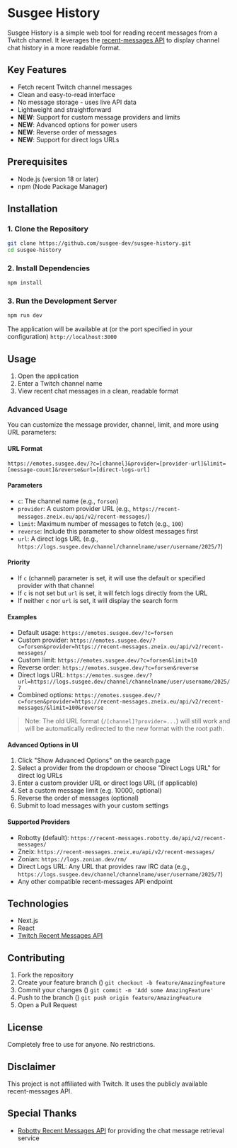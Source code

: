 # Susgee History

Susgee History is a simple web tool for reading recent messages from a Twitch channel. It leverages
the [recent-messages API](https://recent-messages.robotty.de/api) to display channel chat history in a more readable
format.

## Key Features

- Fetch recent Twitch channel messages
- Clean and easy-to-read interface
- No message storage - uses live API data
- Lightweight and straightforward
- **NEW**: Support for custom message providers and limits
- **NEW**: Advanced options for power users
- **NEW**: Reverse order of messages
- **NEW**: Support for direct logs URLs

## Prerequisites

- Node.js (version 18 or later)
- npm (Node Package Manager)

## Installation

### 1. Clone the Repository

``` bash
git clone https://github.com/susgee-dev/susgee-history.git
cd susgee-history
```

### 2. Install Dependencies

``` bash
npm install
```

### 3. Run the Development Server

``` bash
npm run dev
```

The application will be available at (or the port specified in your configuration) `http://localhost:3000`

## Usage

1. Open the application
2. Enter a Twitch channel name
3. View recent chat messages in a clean, readable format

### Advanced Usage

You can customize the message provider, channel, limit, and more using URL parameters:

#### URL Format

```
https://emotes.susgee.dev/?c=[channel]&provider=[provider-url]&limit=[message-count]&reverse&url=[direct-logs-url]
```

#### Parameters

- `c`: The channel name (e.g., `forsen`)
- `provider`: A custom provider URL (e.g., `https://recent-messages.zneix.eu/api/v2/recent-messages/`)
- `limit`: Maximum number of messages to fetch (e.g., `100`)
- `reverse`: Include this parameter to show oldest messages first
- `url`: A direct logs URL (e.g., `https://logs.susgee.dev/channel/channelname/user/username/2025/7`)

#### Priority

- If `c` (channel) parameter is set, it will use the default or specified provider with that channel
- If `c` is not set but `url` is set, it will fetch logs directly from the URL
- If neither `c` nor `url` is set, it will display the search form

#### Examples

- Default usage: `https://emotes.susgee.dev/?c=forsen`
- Custom provider: `https://emotes.susgee.dev/?c=forsen&provider=https://recent-messages.zneix.eu/api/v2/recent-messages/`
- Custom limit: `https://emotes.susgee.dev/?c=forsen&limit=10`
- Reverse order: `https://emotes.susgee.dev/?c=forsen&reverse`
- Direct logs URL: `https://emotes.susgee.dev/?url=https://logs.susgee.dev/channel/channelname/user/username/2025/7`
- Combined options: `https://emotes.susgee.dev/?c=forsen&provider=https://recent-messages.zneix.eu/api/v2/recent-messages/&limit=100&reverse`

> Note: The old URL format (`/[channel]?provider=...`) will still work and will be automatically redirected to the new format with the root path.

#### Advanced Options in UI

1. Click "Show Advanced Options" on the search page
2. Select a provider from the dropdown or choose "Direct Logs URL" for direct log URLs
3. Enter a custom provider URL or direct logs URL (if applicable)
4. Set a custom message limit (e.g. 10000, optional)
5. Reverse the order of messages (optional)
6. Submit to load messages with your custom settings

#### Supported Providers

- Robotty (default): `https://recent-messages.robotty.de/api/v2/recent-messages/`
- Zneix: `https://recent-messages.zneix.eu/api/v2/recent-messages/`
- Zonian: `https://logs.zonian.dev/rm/`
- Direct Logs URL: Any URL that provides raw IRC data (e.g.,
  `https://logs.susgee.dev/channel/channelname/user/username/2025/7`)
- Any other compatible recent-messages API endpoint

## Technologies

- Next.js
- React
- [Twitch Recent Messages API](https://recent-messages.robotty.de/api)

## Contributing

1. Fork the repository
2. Create your feature branch () `git checkout -b feature/AmazingFeature`
3. Commit your changes () `git commit -m 'Add some AmazingFeature'`
4. Push to the branch () `git push origin feature/AmazingFeature`
5. Open a Pull Request

## License

Completely free to use for anyone. No restrictions.

## Disclaimer

This project is not affiliated with Twitch. It uses the publicly available recent-messages API.

## Special Thanks

- [Robotty Recent Messages API](https://recent-messages.robotty.de/api) for providing the chat message retrieval service
